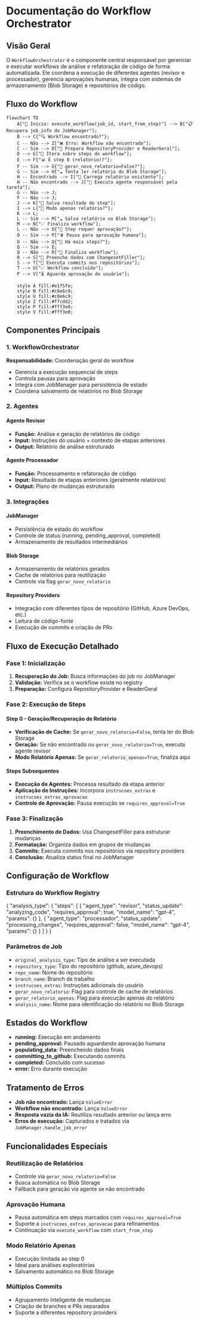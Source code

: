 # Documentação do Workflow Orchestrator

## Visão Geral

O `WorkflowOrchestrator` é o componente central responsável por gerenciar e executar workflows de análise e refatoração de código de forma automatizada. Ele coordena a execução de diferentes agentes (revisor e processador), gerencia aprovações humanas, integra com sistemas de armazenamento (Blob Storage) e repositórios de código.

## Fluxo do Workflow

```mermaid
flowchart TD
    A["🚀 Início: execute_workflow(job_id, start_from_step)"] --> B["📋 Recupera job_info do JobManager"];
    B --> C{"🔍 Workflow encontrado?"};
    C -- Não --> Z["❌ Erro: Workflow não encontrado"];
    C -- Sim --> D["🔧 Prepara RepositoryProvider e ReaderGeral"];
    D --> E["🔄 Itera sobre steps do workflow"];
    E --> F{"📊 É step 0 (relatório)?"};
    F -- Sim --> G{"🔄 gerar_novo_relatorio=False?"};
    G -- Sim --> H["☁️ Tenta ler relatório do Blob Storage"];
    H -- Encontrado --> I["📄 Carrega relatório existente"];
    H -- Não encontrado --> J["🤖 Executa agente responsável pela tarefa"];
    G -- Não --> J;
    F -- Não --> J;
    J --> K["💾 Salva resultado do step"];
    I --> L{"📝 Modo apenas relatório?"};
    K --> L;
    L -- Sim --> M["☁️ Salva relatório no Blob Storage"];
    M --> N["✅ Finaliza workflow"];
    L -- Não --> O{"👤 Step requer aprovação?"};
    O -- Sim --> P["⏸️ Pausa para aprovação humana"];
    O -- Não --> Q{"🔄 Há mais steps?"};
    Q -- Sim --> E;
    Q -- Não --> R["🔧 Finaliza workflow"];
    R --> S["📝 Preenche dados com ChangesetFiller"];
    S --> T["🔀 Executa commits nos repositórios"];
    T --> U["✅ Workflow concluído"];
    P --> V["⏳ Aguarda aprovação do usuário"];
    
    style A fill:#e1f5fe;
    style N fill:#c8e6c9;
    style U fill:#c8e6c9;
    style Z fill:#ffcdd2;
    style P fill:#fff3e0;
    style V fill:#fff3e0;
```
## Componentes Principais

### 1. WorkflowOrchestrator
**Responsabilidade:** Coordenação geral do workflow
- Gerencia a execução sequencial de steps
- Controla pausas para aprovação
- Integra com JobManager para persistência de estado
- Coordena salvamento de relatórios no Blob Storage

### 2. Agentes

#### Agente Revisor
- **Função:** Análise e geração de relatórios de código
- **Input:** Instruções do usuário + contexto de etapas anteriores
- **Output:** Relatório de análise estruturado

#### Agente Processador
- **Função:** Processamento e refatoração de código
- **Input:** Resultado de etapas anteriores (geralmente relatórios)
- **Output:** Plano de mudanças estruturado

### 3. Integrações

#### JobManager
- Persistência de estado do workflow
- Controle de status (running, pending_approval, completed)
- Armazenamento de resultados intermediários

#### Blob Storage
- Armazenamento de relatórios gerados
- Cache de relatórios para reutilização
- Controle via flag `gerar_novo_relatorio`

#### Repository Providers
- Integração com diferentes tipos de repositório (GitHub, Azure DevOps, etc.)
- Leitura de código-fonte
- Execução de commits e criação de PRs

## Fluxo de Execução Detalhado

### Fase 1: Inicialização
1. **Recuperação do Job:** Busca informações do job no JobManager
2. **Validação:** Verifica se o workflow existe no registry
3. **Preparação:** Configura RepositoryProvider e ReaderGeral

### Fase 2: Execução de Steps

#### Step 0 - Geração/Recuperação de Relatório
- **Verificação de Cache:** Se `gerar_novo_relatorio=False`, tenta ler do Blob Storage
- **Geração:** Se não encontrado ou `gerar_novo_relatorio=True`, executa agente revisor
- **Modo Relatório Apenas:** Se `gerar_relatorio_apenas=True`, finaliza aqui

#### Steps Subsequentes
- **Execução de Agentes:** Processa resultado da etapa anterior
- **Aplicação de Instruções:** Incorpora `instrucoes_extras` e `instrucoes_extras_aprovacao`
- **Controle de Aprovação:** Pausa execução se `requires_approval=True`

### Fase 3: Finalização
1. **Preenchimento de Dados:** Usa ChangesetFiller para estruturar mudanças
2. **Formatação:** Organiza dados em grupos de mudanças
3. **Commits:** Executa commits nos repositórios via repository providers
4. **Conclusão:** Atualiza status final no JobManager

## Configuração de Workflow

### Estrutura do Workflow Registry

{
  "analysis_type": {
    "steps": [
      {
        "agent_type": "revisor",
        "status_update": "analyzing_code",
        "requires_approval": true,
        "model_name": "gpt-4",
        "params": {}
      },
      {
        "agent_type": "processador",
        "status_update": "processing_changes",
        "requires_approval": false,
        "model_name": "gpt-4",
        "params": {}
      }
    ]
  }
}


### Parâmetros de Job
- `original_analysis_type`: Tipo de análise a ser executada
- `repository_type`: Tipo do repositório (github, azure_devops)
- `repo_name`: Nome do repositório
- `branch_name`: Branch de trabalho
- `instrucoes_extras`: Instruções adicionais do usuário
- `gerar_novo_relatorio`: Flag para controle de cache de relatórios
- `gerar_relatorio_apenas`: Flag para execução apenas do relatório
- `analysis_name`: Nome para identificação do relatório no Blob Storage

## Estados do Workflow

- **running:** Execução em andamento
- **pending_approval:** Pausado aguardando aprovação humana
- **populating_data:** Preenchendo dados finais
- **committing_to_github:** Executando commits
- **completed:** Concluído com sucesso
- **error:** Erro durante execução

## Tratamento de Erros

- **Job não encontrado:** Lança `ValueError`
- **Workflow não encontrado:** Lança `ValueError`
- **Resposta vazia da IA:** Reutiliza resultado anterior ou lança erro
- **Erros de execução:** Capturados e tratados via `JobManager.handle_job_error`

## Funcionalidades Especiais

### Reutilização de Relatórios
- Controle via `gerar_novo_relatorio=False`
- Busca automática no Blob Storage
- Fallback para geração via agente se não encontrado

### Aprovação Humana
- Pausa automática em steps marcados com `requires_approval=True`
- Suporte a `instrucoes_extras_aprovacao` para refinamentos
- Continuação via `execute_workflow` com `start_from_step`

### Modo Relatório Apenas
- Execução limitada ao step 0
- Ideal para análises exploratórias
- Salvamento automático no Blob Storage

### Múltiplos Commits
- Agrupamento inteligente de mudanças
- Criação de branches e PRs separados
- Suporte a diferentes repository providers
